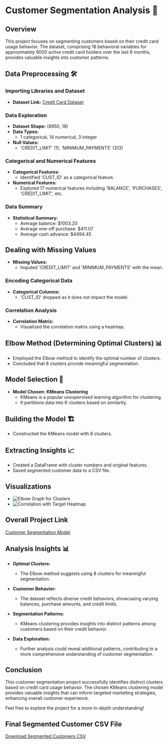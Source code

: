 # Customer Segmentation Analysis 🚀

## Overview

This project focuses on segmenting customers based on their credit card usage behavior. The dataset, comprising 18 behavioral variables for approximately 9000 active credit card holders over the last 6 months, provides valuable insights into customer patterns.

## Data Preprocessing 🛠️

### Importing Libraries and Dataset

- **Dataset Link:** [Credit Card Dataset](https://www.kaggle.com/datasets/arjunbhasin2013/ccdata)

### Data Exploration

- **Dataset Shape:** (8950, 18)
- **Data Types:**
  - 1 categorical, 14 numerical, 3 integer
- **Null Values:**
  - 'CREDIT_LIMIT' (1), 'MINIMUM_PAYMENTS' (313)

### Categorical and Numerical Features

- **Categorical Features:**
  - Identified 'CUST_ID' as a categorical feature.
- **Numerical Features:**
  - Explored 17 numerical features including 'BALANCE', 'PURCHASES', 'CREDIT_LIMIT', etc.

### Data Summary

- **Statistical Summary:**
  - Average balance: $1003.20
  - Average one-off purchase: $411.07
  - Average cash advance: $4494.45

## Dealing with Missing Values

- **Missing Values:**
  - Imputed 'CREDIT_LIMIT' and 'MINIMUM_PAYMENTS' with the mean.

### Encoding Categorical Data

- **Categorical Columns:**
  - 'CUST_ID' dropped as it does not impact the model.

### Correlation Analysis

- **Correlation Matrix:**
  - Visualized the correlation matrix using a heatmap.

## Elbow Method (Determining Optimal Clusters) 📊

- Employed the Elbow method to identify the optimal number of clusters.
- Concluded that 8 clusters provide meaningful segmentation.

## Model Selection 🤖

- **Model Chosen: KMeans Clustering**
  - KMeans is a popular unsupervised learning algorithm for clustering.
  - It partitions data into K clusters based on similarity.

## Building the Model 🏗️

- Constructed the KMeans model with 8 clusters.

## Extracting Insights 📈

- Created a DataFrame with cluster numbers and original features.
- Saved segmented customer data to a CSV file.

## Visualizations

- ![Elbow Graph for Clusters](https://github.com/ashay-thamankar/deep-learning-and-machine-learning/blob/main/Machine%20Learning/customer%20segmentation%20model/charts/elbo%20graph%20for%20clustors.png)
- ![Correlation with Target Heatmap](https://github.com/ashay-thamankar/deep-learning-and-machine-learning/blob/main/Machine%20Learning/customer%20segmentation%20model/charts/correlation%20with%20target%20heatmap.png)

## Overall Project Link

[Customer Segmentation Model](https://github.com/ashay-thamankar/deep-learning-and-machine-learning/tree/main/Machine%20Learning/customer%20segmentation%20model)

## Analysis Insights 📊

- **Optimal Clusters:**
  - The Elbow method suggests using 8 clusters for meaningful segmentation.

- **Customer Behavior:**
  - The dataset reflects diverse credit behaviors, showcasing varying balances, purchase amounts, and credit limits.

- **Segmentation Patterns:**
  - KMeans clustering provides insights into distinct patterns among customers based on their credit behavior.

- **Data Exploration:**
  - Further analysis could reveal additional patterns, contributing to a more comprehensive understanding of customer segmentation.

## Conclusion

This customer segmentation project successfully identifies distinct clusters based on credit card usage behavior. The chosen KMeans clustering model provides valuable insights that can inform targeted marketing strategies, enhancing overall customer experience.

Feel free to explore the project for a more in-depth understanding!

## Final Segmented Customer CSV File

[Download Segmented Customers CSV](https://github.com/ashay-thamankar/deep-learning-and-machine-learning/blob/main/Machine%20Learning/customer%20segmentation%20model/Segmented_customers_output.csv)

